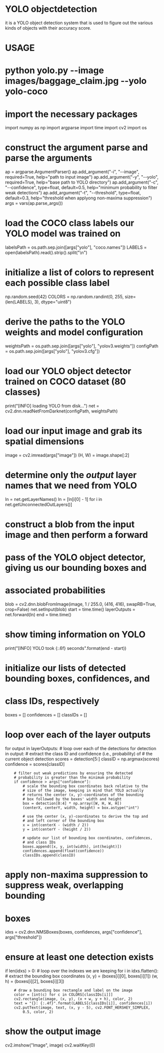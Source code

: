 # YOLO objectdetection
it is a YOLO object detection system that is used to figure out the various kinds of objects with their accuracy score.
# USAGE
# python yolo.py --image images/baggage_claim.jpg --yolo yolo-coco

# import the necessary packages
import numpy as np
import argparse
import time
import cv2
import os

# construct the argument parse and parse the arguments
ap = argparse.ArgumentParser()
ap.add_argument("-i", "--image", required=True,
	help="path to input image")
ap.add_argument("-y", "--yolo", required=True,
	help="base path to YOLO directory")
ap.add_argument("-c", "--confidence", type=float, default=0.5,
	help="minimum probability to filter weak detections")
ap.add_argument("-t", "--threshold", type=float, default=0.3,
	help="threshold when applyong non-maxima suppression")
args = vars(ap.parse_args())

# load the COCO class labels our YOLO model was trained on
labelsPath = os.path.sep.join([args["yolo"], "coco.names"])
LABELS = open(labelsPath).read().strip().split("\n")

# initialize a list of colors to represent each possible class label
np.random.seed(42)
COLORS = np.random.randint(0, 255, size=(len(LABELS), 3),
	dtype="uint8")

# derive the paths to the YOLO weights and model configuration
weightsPath = os.path.sep.join([args["yolo"], "yolov3.weights"])
configPath = os.path.sep.join([args["yolo"], "yolov3.cfg"])

# load our YOLO object detector trained on COCO dataset (80 classes)
print("[INFO] loading YOLO from disk...")
net = cv2.dnn.readNetFromDarknet(configPath, weightsPath)

# load our input image and grab its spatial dimensions
image = cv2.imread(args["image"])
(H, W) = image.shape[:2]

# determine only the *output* layer names that we need from YOLO
ln = net.getLayerNames()
ln = [ln[i[0] - 1] for i in net.getUnconnectedOutLayers()]

# construct a blob from the input image and then perform a forward
# pass of the YOLO object detector, giving us our bounding boxes and
# associated probabilities
blob = cv2.dnn.blobFromImage(image, 1 / 255.0, (416, 416),
	swapRB=True, crop=False)
net.setInput(blob)
start = time.time()
layerOutputs = net.forward(ln)
end = time.time()

# show timing information on YOLO
print("[INFO] YOLO took {:.6f} seconds".format(end - start))

# initialize our lists of detected bounding boxes, confidences, and
# class IDs, respectively
boxes = []
confidences = []
classIDs = []

# loop over each of the layer outputs
for output in layerOutputs:
	# loop over each of the detections
	for detection in output:
		# extract the class ID and confidence (i.e., probability) of
		# the current object detection
		scores = detection[5:]
		classID = np.argmax(scores)
		confidence = scores[classID]

		# filter out weak predictions by ensuring the detected
		# probability is greater than the minimum probability
		if confidence > args["confidence"]:
			# scale the bounding box coordinates back relative to the
			# size of the image, keeping in mind that YOLO actually
			# returns the center (x, y)-coordinates of the bounding
			# box followed by the boxes' width and height
			box = detection[0:4] * np.array([W, H, W, H])
			(centerX, centerY, width, height) = box.astype("int")

			# use the center (x, y)-coordinates to derive the top and
			# and left corner of the bounding box
			x = int(centerX - (width / 2))
			y = int(centerY - (height / 2))

			# update our list of bounding box coordinates, confidences,
			# and class IDs
			boxes.append([x, y, int(width), int(height)])
			confidences.append(float(confidence))
			classIDs.append(classID)

# apply non-maxima suppression to suppress weak, overlapping bounding
# boxes
idxs = cv2.dnn.NMSBoxes(boxes, confidences, args["confidence"],
	args["threshold"])

# ensure at least one detection exists
if len(idxs) > 0:
	# loop over the indexes we are keeping
	for i in idxs.flatten():
		# extract the bounding box coordinates
		(x, y) = (boxes[i][0], boxes[i][1])
		(w, h) = (boxes[i][2], boxes[i][3])

		# draw a bounding box rectangle and label on the image
		color = [int(c) for c in COLORS[classIDs[i]]]
		cv2.rectangle(image, (x, y), (x + w, y + h), color, 2)
		text = "{}: {:.4f}".format(LABELS[classIDs[i]], confidences[i])
		cv2.putText(image, text, (x, y - 5), cv2.FONT_HERSHEY_SIMPLEX,
			0.5, color, 2)

# show the output image
cv2.imshow("Image", image)
cv2.waitKey(0)
